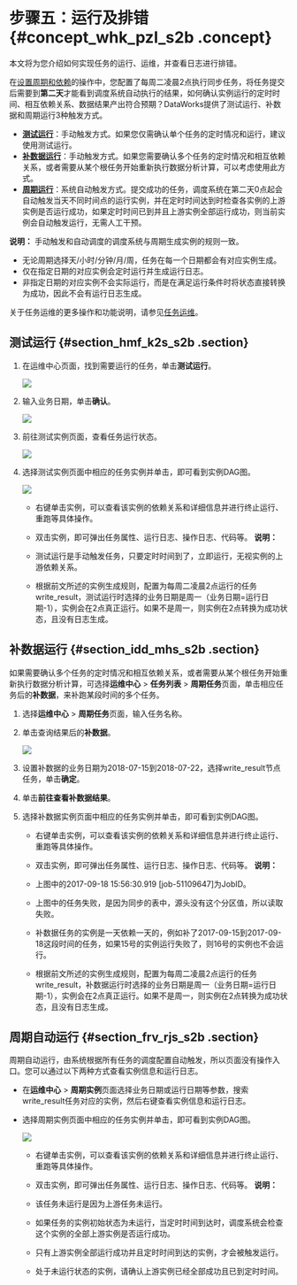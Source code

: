 # 步骤五：运行及排错 {#concept_whk_pzl_s2b .concept}

本文将为您介绍如何实现任务的运行、运维，并查看日志进行排错。

在[设置周期和依赖](intl.zh-CN/快速开始/步骤四：设置周期和依赖.md#)的操作中，您配置了每周二凌晨2点执行同步任务，将任务提交后需要到**第二天**才能看到调度系统自动执行的结果，如何确认实例运行的定时时间、相互依赖关系、数据结果产出符合预期？DataWorks提供了测试运行、补数据和周期运行3种触发方式。

-   **[测试运行](../../../../../intl.zh-CN/使用指南/运维中心/任务运维/测试实例.md#)**：手动触发方式。如果您仅需确认单个任务的定时情况和运行，建议使用测试运行。
-   **[补数据运行](../../../../../intl.zh-CN/使用指南/运维中心/任务运维/补数据实例.md#)**：手动触发方式。如果您需要确认多个任务的定时情况和相互依赖关系，或者需要从某个根任务开始重新执行数据分析计算，可以考虑使用此方式。
-   **[周期运行](../../../../../intl.zh-CN/使用指南/运维中心/任务运维/周期实例.md#)**：系统自动触发方式。提交成功的任务，调度系统在第二天0点起会自动触发当天不同时间点的运行实例，并在定时时间达到时检查各实例的上游实例是否运行成功，如果定时时间已到并且上游实例全部运行成功，则当前实例会自动触发运行，无需人工干预。

**说明：** 手动触发和自动调度的调度系统与周期生成实例的规则一致。

-   无论周期选择天/小时/分钟/月/周，任务在每一个日期都会有对应实例生成。
-   仅在指定日期的对应实例会定时运行并生成运行日志。
-   非指定日期的对应实例不会实际运行，而是在满足运行条件时将状态直接转换为成功，因此不会有运行日志生成。

关于任务运维的更多操作和功能说明，请参见[任务运维](../../../../../intl.zh-CN/使用指南/运维中心/任务运维/周期实例.md#)。

## 测试运行 {#section_hmf_k2s_s2b .section}

1.  在运维中心页面，找到需要运行的任务，单击**测试运行**。

    ![](http://static-aliyun-doc.oss-cn-hangzhou.aliyuncs.com/assets/img/16184/15480559779007_zh-CN.png)

2.  输入业务日期，单击**确认**。

    ![](http://static-aliyun-doc.oss-cn-hangzhou.aliyuncs.com/assets/img/16184/15480559779008_zh-CN.png)

3.  前往测试实例页面，查看任务运行状态。

    ![](http://static-aliyun-doc.oss-cn-hangzhou.aliyuncs.com/assets/img/16184/15480559779009_zh-CN.png)

4.  选择测试实例页面中相应的任务实例并单击，即可看到实例DAG图。

    ![](http://static-aliyun-doc.oss-cn-hangzhou.aliyuncs.com/assets/img/16184/15480559779010_zh-CN.png)

    -   右键单击实例，可以查看该实例的依赖关系和详细信息并进行终止运行、重跑等具体操作。
    -   双击实例，即可弹出任务属性、运行日志、操作日志、代码等。
    **说明：** 

    -   测试运行是手动触发任务，只要定时时间到了，立即运行，无视实例的上游依赖关系。
    -   根据前文所述的实例生成规则，配置为每周二凌晨2点运行的任务write\_result，测试运行时选择的业务日期是周一（业务日期=运行日期-1），实例会在2点真正运行。如果不是周一，则实例在2点转换为成功状态，且没有日志生成。

## 补数据运行 {#section_idd_mhs_s2b .section}

如果需要确认多个任务的定时情况和相互依赖关系，或者需要从某个根任务开始重新执行数据分析计算，可选择**运维中心** \> **任务列表** \> **周期任务**页面，单击相应任务后的**补数据**，来补跑某段时间的多个任务。

1.  选择**运维中心** \> **周期任务**页面，输入任务名称。
2.  单击查询结果后的**补数据**。

    ![](http://static-aliyun-doc.oss-cn-hangzhou.aliyuncs.com/assets/img/16184/15480559779016_zh-CN.png)

3.  设置补数据的业务日期为2018-07-15到2018-07-22，选择write\_result节点任务，单击**确定**。
4.  单击**前往查看补数据结果**。
5.  选择补数据实例页面中相应的任务实例并单击，即可看到实例DAG图。

    -   右键单击实例，可以查看该实例的依赖关系和详细信息并进行终止运行、重跑等具体操作。
    -   双击实例，即可弹出任务属性、运行日志、操作日志、代码等。
    **说明：** 

    -   上图中的2017-09-18 15:56:30.919 \[job-51109647\]为JobID。
    -   上图中的任务失败，是因为同步的表中，源头没有这个分区值，所以读取失败。
    -   补数据任务的实例是一天依赖一天的，例如补了2017-09-15到2017-09-18这段时间的任务，如果15号的实例运行失败了，则16号的实例也不会运行。
    -   根据前文所述的实例生成规则，配置为每周二凌晨2点运行的任务write\_result，补数据运行时选择的业务日期是周一（业务日期=运行日期-1），实例会在2点真正运行。如果不是周一，则实例在2点转换为成功状态，且没有日志生成。

## 周期自动运行 {#section_frv_rjs_s2b .section}

周期自动运行，由系统根据所有任务的调度配置自动触发，所以页面没有操作入口。您可以通过以下两种方式查看实例信息和运行日志。

-   在**运维中心** \> **周期实例**页面选择业务日期或运行日期等参数，搜索write\_result任务对应的实例，然后右键查看实例信息和运行日志。
-   选择周期实例页面中相应的任务实例并单击，即可看到实例DAG图。

    ![](http://static-aliyun-doc.oss-cn-hangzhou.aliyuncs.com/assets/img/16184/15480559779021_zh-CN.png)

    -   右键单击实例，可以查看该实例的依赖关系和详细信息并进行终止运行、重跑等具体操作。
    -   双击实例，即可弹出任务属性、运行日志、操作日志、代码等。
    **说明：** 

    -   该任务未运行是因为上游任务未运行。
    -   如果任务的实例初始状态为未运行，当定时时间到达时，调度系统会检查这个实例的全部上游实例是否运行成功。
    -   只有上游实例全部运行成功并且定时时间到达的实例，才会被触发运行。
    -   处于未运行状态的实例，请确认上游实例已经全部成功且已到定时时间。

